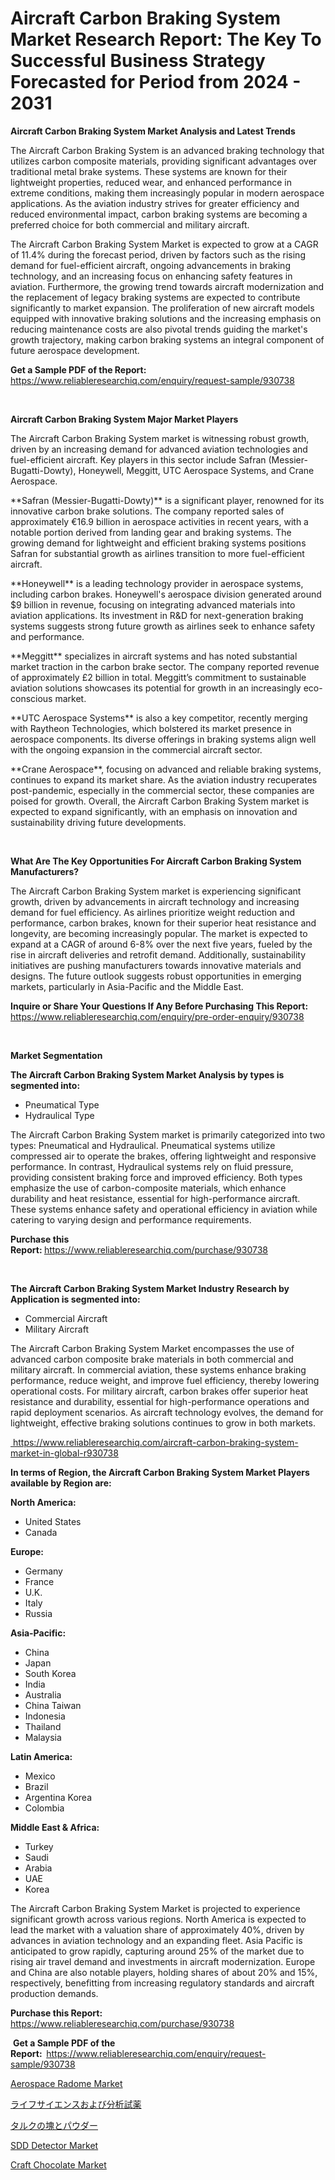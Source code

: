 <p><h1>Aircraft Carbon Braking System Market Research Report: The Key To Successful Business Strategy Forecasted for Period from 2024 - 2031</h1></p><p><strong>Aircraft Carbon Braking System Market Analysis and Latest Trends</strong></p>
<p><p>The Aircraft Carbon Braking System is an advanced braking technology that utilizes carbon composite materials, providing significant advantages over traditional metal brake systems. These systems are known for their lightweight properties, reduced wear, and enhanced performance in extreme conditions, making them increasingly popular in modern aerospace applications. As the aviation industry strives for greater efficiency and reduced environmental impact, carbon braking systems are becoming a preferred choice for both commercial and military aircraft.</p><p>The Aircraft Carbon Braking System Market is expected to grow at a CAGR of 11.4% during the forecast period, driven by factors such as the rising demand for fuel-efficient aircraft, ongoing advancements in braking technology, and an increasing focus on enhancing safety features in aviation. Furthermore, the growing trend towards aircraft modernization and the replacement of legacy braking systems are expected to contribute significantly to market expansion. The proliferation of new aircraft models equipped with innovative braking solutions and the increasing emphasis on reducing maintenance costs are also pivotal trends guiding the market's growth trajectory, making carbon braking systems an integral component of future aerospace development.</p></p>
<p><strong>Get a Sample PDF of the Report:&nbsp;</strong> <a href="https://www.reliableresearchiq.com/enquiry/request-sample/930738">https://www.reliableresearchiq.com/enquiry/request-sample/930738</a></p>
<p>&nbsp;</p>
<p><strong>Aircraft Carbon Braking System Major Market Players</strong></p>
<p><p>The Aircraft Carbon Braking System market is witnessing robust growth, driven by an increasing demand for advanced aviation technologies and fuel-efficient aircraft. Key players in this sector include Safran (Messier-Bugatti-Dowty), Honeywell, Meggitt, UTC Aerospace Systems, and Crane Aerospace.</p><p>**Safran (Messier-Bugatti-Dowty)** is a significant player, renowned for its innovative carbon brake solutions. The company reported sales of approximately €16.9 billion in aerospace activities in recent years, with a notable portion derived from landing gear and braking systems. The growing demand for lightweight and efficient braking systems positions Safran for substantial growth as airlines transition to more fuel-efficient aircraft.</p><p>**Honeywell** is a leading technology provider in aerospace systems, including carbon brakes. Honeywell's aerospace division generated around $9 billion in revenue, focusing on integrating advanced materials into aviation applications. Its investment in R&D for next-generation braking systems suggests strong future growth as airlines seek to enhance safety and performance.</p><p>**Meggitt** specializes in aircraft systems and has noted substantial market traction in the carbon brake sector. The company reported revenue of approximately £2 billion in total. Meggitt’s commitment to sustainable aviation solutions showcases its potential for growth in an increasingly eco-conscious market.</p><p>**UTC Aerospace Systems** is also a key competitor, recently merging with Raytheon Technologies, which bolstered its market presence in aerospace components. Its diverse offerings in braking systems align well with the ongoing expansion in the commercial aircraft sector.</p><p>**Crane Aerospace**, focusing on advanced and reliable braking systems, continues to expand its market share. As the aviation industry recuperates post-pandemic, especially in the commercial sector, these companies are poised for growth. Overall, the Aircraft Carbon Braking System market is expected to expand significantly, with an emphasis on innovation and sustainability driving future developments.</p></p>
<p>&nbsp;</p>
<p><strong>What Are The Key Opportunities For Aircraft Carbon Braking System Manufacturers?</strong></p>
<p><p>The Aircraft Carbon Braking System market is experiencing significant growth, driven by advancements in aircraft technology and increasing demand for fuel efficiency. As airlines prioritize weight reduction and performance, carbon brakes, known for their superior heat resistance and longevity, are becoming increasingly popular. The market is expected to expand at a CAGR of around 6-8% over the next five years, fueled by the rise in aircraft deliveries and retrofit demand. Additionally, sustainability initiatives are pushing manufacturers towards innovative materials and designs. The future outlook suggests robust opportunities in emerging markets, particularly in Asia-Pacific and the Middle East.</p></p>
<p><strong>Inquire or Share Your Questions If Any Before Purchasing This Report:</strong> <a href="https://www.reliableresearchiq.com/enquiry/pre-order-enquiry/930738">https://www.reliableresearchiq.com/enquiry/pre-order-enquiry/930738</a></p>
<p>&nbsp;</p>
<p><strong>Market Segmentation</strong></p>
<p><strong>The Aircraft Carbon Braking System Market Analysis by types is segmented into:</strong></p>
<p><ul><li>Pneumatical Type</li><li>Hydraulical Type</li></ul></p>
<p><p>The Aircraft Carbon Braking System market is primarily categorized into two types: Pneumatical and Hydraulical. Pneumatical systems utilize compressed air to operate the brakes, offering lightweight and responsive performance. In contrast, Hydraulical systems rely on fluid pressure, providing consistent braking force and improved efficiency. Both types emphasize the use of carbon-composite materials, which enhance durability and heat resistance, essential for high-performance aircraft. These systems enhance safety and operational efficiency in aviation while catering to varying design and performance requirements.</p></p>
<p><strong>Purchase this Report:&nbsp;</strong><a href="https://www.reliableresearchiq.com/purchase/930738">https://www.reliableresearchiq.com/purchase/930738</a></p>
<p>&nbsp;</p>
<p><strong>The Aircraft Carbon Braking System Market Industry Research by Application is segmented into:</strong></p>
<p><ul><li>Commercial Aircraft</li><li>Military Aircraft</li></ul></p>
<p><p>The Aircraft Carbon Braking System Market encompasses the use of advanced carbon composite brake materials in both commercial and military aircraft. In commercial aviation, these systems enhance braking performance, reduce weight, and improve fuel efficiency, thereby lowering operational costs. For military aircraft, carbon brakes offer superior heat resistance and durability, essential for high-performance operations and rapid deployment scenarios. As aircraft technology evolves, the demand for lightweight, effective braking solutions continues to grow in both markets.</p></p>
<p><a href="https://www.reliableresearchiq.com/aircraft-carbon-braking-system-market-in-global-r930738">&nbsp;https://www.reliableresearchiq.com/aircraft-carbon-braking-system-market-in-global-r930738</a></p>
<p><strong>In terms of Region, the Aircraft Carbon Braking System Market Players available by Region are:</strong></p>
<p>
    <p> <strong> North America: </strong>
        <ul>
            <li>United States</li>
            <li>Canada</li>
        </ul>
        </p> 
    <p> <strong> Europe: </strong>
        <ul>
            <li>Germany</li>
            <li>France</li>
            <li>U.K.</li>
            <li>Italy</li>
            <li>Russia</li>
        </ul>
        </p> 
    <p> <strong> Asia-Pacific: </strong>
        <ul>
            <li>China</li>
            <li>Japan</li>
            <li>South Korea</li>
            <li>India</li>
            <li>Australia</li>
            <li>China Taiwan</li>
            <li>Indonesia</li>
            <li>Thailand</li>
            <li>Malaysia</li>
        </ul>
        </p> 
    <p> <strong> Latin America: </strong>
        <ul>
            <li>Mexico</li>
            <li>Brazil</li>
            <li>Argentina Korea</li>
            <li>Colombia</li>
        </ul>
        </p> 
    <p> <strong> Middle East & Africa: </strong>
        <ul>
            <li>Turkey</li>
            <li>Saudi</li>
            <li>Arabia</li>
            <li>UAE</li>
            <li>Korea</li>
        </ul>
    </p>
    </p>
<p><p>The Aircraft Carbon Braking System Market is projected to experience significant growth across various regions. North America is expected to lead the market with a valuation share of approximately 40%, driven by advances in aviation technology and an expanding fleet. Asia Pacific is anticipated to grow rapidly, capturing around 25% of the market due to rising air travel demand and investments in aircraft modernization. Europe and China are also notable players, holding shares of about 20% and 15%, respectively, benefitting from increasing regulatory standards and aircraft production demands.</p></p>
<p><strong>Purchase this Report: </strong><a href="https://www.reliableresearchiq.com/purchase/930738">https://www.reliableresearchiq.com/purchase/930738</a></p>
<p>&nbsp;<strong>Get a Sample PDF of the Report:&nbsp;&nbsp;</strong><a href="https://www.reliableresearchiq.com/enquiry/request-sample/930738">https://www.reliableresearchiq.com/enquiry/request-sample/930738</a></p>
<p><strong></strong></p>
<p><p><a href="https://github.com/BryceTownsendr/Market-Research-Report-List-6/blob/main/aerospace-radome-market.md">Aerospace Radome Market</a></p><p><a href="https://medium.com/@mandysw5k1a/life-sciences-analytical-reagents-market-%E3%81%AF-%E3%82%B3%E3%82%B9%E3%83%88%E7%AE%A1%E7%90%86%E3%81%A8%E5%8A%B9%E7%8E%87%E5%90%91%E4%B8%8A%E3%82%92%E5%84%AA%E5%85%88%E3%81%97%E3%81%BE%E3%81%99-%E3%81%95%E3%82%89%E3%81%AB-%E5%A0%B1%E5%91%8A%E6%9B%B8%E3%81%AF%E5%B8%82%E5%A0%B4%E3%81%AE%E9%9C%80%E8%A6%81%E9%9D%A2%E3%81%A8%E4%BE%9B%E7%B5%A6%E9%9D%A2%E3%81%AE%E4%B8%A1%E6%96%B9%E3%82%92%E3%82%AB%E3%83%90%E3%83%BC%E3%81%97%E3%81%A6%E3%81%84%E3%81%BE%E3%81%99-c3d24fb42308">ライフサイエンスおよび分析試薬</a></p><p><a href="https://medium.com/@qarpaiop35/talc-lumps-and-powder-market-%E3%81%AE%E3%82%B0%E3%83%AD%E3%83%BC%E3%83%90%E3%83%AB%E5%B8%82%E5%A0%B4%E6%A6%82%E8%A6%81%E3%81%AF-%E4%B8%96%E7%95%8C%E3%81%8A%E3%82%88%E3%81%B3%E4%B8%BB%E8%A6%81%E5%B8%82%E5%A0%B4%E3%81%AB%E3%81%8A%E3%81%91%E3%82%8B%E6%A5%AD%E7%95%8C%E3%81%AB%E5%BD%B1%E9%9F%BF%E3%82%92%E4%B8%8E%E3%81%88%E3%82%8B%E4%B8%BB%E8%A6%81%E3%81%AA%E3%83%88%E3%83%AC%E3%83%B3%E3%83%89%E3%81%AB%E3%81%A4%E3%81%84%E3%81%A6-%E7%8B%AC%E8%87%AA%E3%81%AE%E8%A6%96%E7%82%B9%E3%82%92%E6%8F%90%E4%BE%9B%E3%81%97%E3%81%BE%E3%81%99-32f3cf516843">タルクの塊とパウダー</a></p><p><a href="https://www.linkedin.com/pulse/global-sdd-detector-market-opportunities-challenges2024-2031-reoqc?trackingId=sDFvkR%2FCTmCDVeN0lljN1g%3D%3D">SDD Detector Market</a></p><p><a href="https://www.linkedin.com/pulse/strategic-insights-global-craft-chocolate-market-trends-2024-onbif?trackingId=cbT0socpQqixoLr3YfYmnA%3D%3D">Craft Chocolate Market</a></p></p>